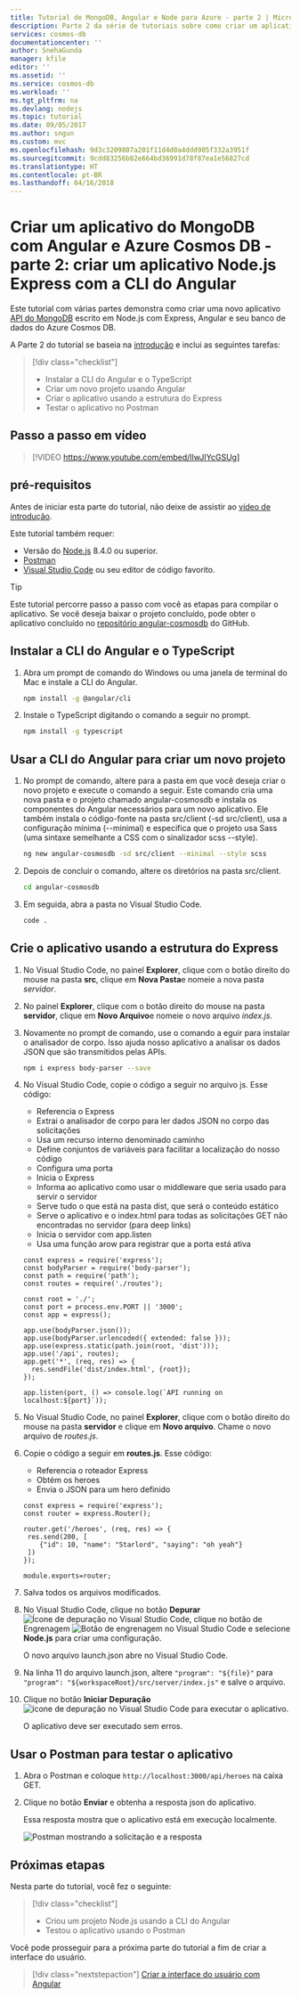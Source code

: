 ```yaml
---
title: Tutorial de MongoDB, Angular e Node para Azure - parte 2 | Microsoft Docs
description: Parte 2 da série de tutoriais sobre como criar um aplicativo do MongoDB com Angular e Node no Azure Cosmos DB usando exatamente as mesmas APIs usadas para MongoDB.
services: cosmos-db
documentationcenter: ''
author: SnehaGunda
manager: kfile
editor: ''
ms.assetid: ''
ms.service: cosmos-db
ms.workload: ''
ms.tgt_pltfrm: na
ms.devlang: nodejs
ms.topic: tutorial
ms.date: 09/05/2017
ms.author: sngun
ms.custom: mvc
ms.openlocfilehash: 9d3c3209807a201f11d4d0a4ddd905f332a3951f
ms.sourcegitcommit: 9cdd83256b82e664bd36991d78f87ea1e56827cd
ms.translationtype: HT
ms.contentlocale: pt-BR
ms.lasthandoff: 04/16/2018
---
```

# <a name="create-a-mongodb-app-with-angular-and-azure-cosmos-db---part-2-create-a-nodejs-express-app-with-the-angular-cli"></a>Criar um aplicativo do MongoDB com Angular e Azure Cosmos DB - parte 2: criar um aplicativo Node.js Express com a CLI do Angular 

Este tutorial com várias partes demonstra como criar uma novo aplicativo [API do MongoDB](mongodb-introduction.md) escrito em Node.js com Express, Angular e seu banco de dados do Azure Cosmos DB.

A Parte 2 do tutorial se baseia na [introdução](tutorial-develop-mongodb-nodejs.md) e inclui as seguintes tarefas:

> [!div class="checklist"]
> * Instalar a CLI do Angular e o TypeScript
> * Criar um novo projeto usando Angular
> * Criar o aplicativo usando a estrutura do Express
> * Testar o aplicativo no Postman

## <a name="video-walkthrough"></a>Passo a passo em vídeo

> [!VIDEO https://www.youtube.com/embed/lIwJIYcGSUg]

## <a name="prerequisites"></a>pré-requisitos

Antes de iniciar esta parte do tutorial, não deixe de assistir ao [vídeo de introdução](tutorial-develop-mongodb-nodejs.md).

Este tutorial também requer: 
* Versão do [Node.js](https://nodejs.org/) 8.4.0 ou superior.
* [Postman](https://www.getpostman.com/)
* [Visual Studio Code](https://code.visualstudio.com/) ou seu editor de código favorito.

> [!TIP]
> Este tutorial percorre passo a passo com você as etapas para compilar o aplicativo. Se você deseja baixar o projeto concluído, pode obter o aplicativo concluído no [repositório angular-cosmosdb](https://github.com/Azure-Samples/angular-cosmosdb) do GitHub.

## <a name="install-the-angular-cli-and-typescript"></a>Instalar a CLI do Angular e o TypeScript

1. Abra um prompt de comando do Windows ou uma janela de terminal do Mac e instale a CLI do Angular.

    ```bash
    npm install -g @angular/cli
    ```

2. Instale o TypeScript digitando o comando a seguir no prompt. 

    ```bash
    npm install -g typescript
    ```

## <a name="use-the-angular-cli-to-create-a-new-project"></a>Usar a CLI do Angular para criar um novo projeto

1. No prompt de comando, altere para a pasta em que você deseja criar o novo projeto e execute o comando a seguir. Este comando cria uma nova pasta e o projeto chamado angular-cosmosdb e instala os componentes do Angular necessários para um novo aplicativo. Ele também instala o código-fonte na pasta src/client (-sd src/client), usa a configuração mínima (--minimal) e especifica que o projeto usa Sass (uma sintaxe semelhante a CSS com o sinalizador scss --style).

    ```bash
    ng new angular-cosmosdb -sd src/client --minimal --style scss
    ```

2. Depois de concluir o comando, altere os diretórios na pasta src/client.

    ```bash
    cd angular-cosmosdb
    ```

3. Em seguida, abra a pasta no Visual Studio Code.

    ```bash
    code .
    ```

## <a name="build-the-app-using-the-express-framework"></a>Crie o aplicativo usando a estrutura do Express

1. No Visual Studio Code, no painel **Explorer**, clique com o botão direito do mouse na pasta **src**, clique em **Nova Pasta**e nomeie a nova pasta *servidor*.

2. No painel **Explorer**, clique com o botão direito do mouse na pasta **servidor**, clique em **Novo Arquivo**e nomeie o novo arquivo *index.js*.

3. Novamente no prompt de comando, use o comando a eguir para instalar o analisador de corpo. Isso ajuda nosso aplicativo a analisar os dados JSON que são transmitidos pelas APIs.

    ```bash
    npm i express body-parser --save
    ```

4. No Visual Studio Code, copie o código a seguir no arquivo js. Esse código:
    * Referencia o Express
    * Extrai o analisador de corpo para ler dados JSON no corpo das solicitações
    * Usa um recurso interno denominado caminho
    * Define conjuntos de variáveis para facilitar a localização do nosso código
    * Configura uma porta
    * Inicia o Express
    * Informa ao aplicativo como usar o middleware que seria usado para servir o servidor
    * Serve tudo o que está na pasta dist, que será o conteúdo estático
    * Serve o aplicativo e o index.html para todas as solicitações GET não encontradas no servidor (para deep links)
    * Inicia o servidor com app.listen
    * Usa uma função arow para registrar que a porta está ativa
    
   ```node
   const express = require('express');
   const bodyParser = require('body-parser');
   const path = require('path');
   const routes = require('./routes');

   const root = './';
   const port = process.env.PORT || '3000';
   const app = express();

   app.use(bodyParser.json());
   app.use(bodyParser.urlencoded({ extended: false }));
   app.use(express.static(path.join(root, 'dist')));
   app.use('/api', routes);
   app.get('*', (req, res) => {
     res.sendFile('dist/index.html', {root});
   });

   app.listen(port, () => console.log(`API running on localhost:${port}`));
   ```

5. No Visual Studio Code, no painel **Explorer**, clique com o botão direito do mouse na pasta **servidor** e clique em **Novo arquivo**. Chame o novo arquivo de *routes.js*. 

6. Copie o código a seguir em **routes.js**. Esse código:
   * Referencia o roteador Express
   * Obtém os heroes
   * Envia o JSON para um hero definido

   ```node
   const express = require('express');
   const router = express.Router();

   router.get('/heroes', (req, res) => {
    res.send(200, [
       {"id": 10, "name": "Starlord", "saying": "oh yeah"}
    ])
   });

   module.exports=router;
   ```

7. Salva todos os arquivos modificados. 

8. No Visual Studio Code, clique no botão **Depurar** ![Ícone de depuração no Visual Studio Code](./media/tutorial-develop-mongodb-nodejs-part2/debug-button.png), clique no botão de Engrenagem ![Botão de engrenagem no Visual Studio Code](./media/tutorial-develop-mongodb-nodejs-part2/gear-button.png) e selecione **Node.js** para criar uma configuração.

   O novo arquivo launch.json abre no Visual Studio Code.

8. Na linha 11 do arquivo launch.json, altere `"program": "${file}"` para `"program": "${workspaceRoot}/src/server/index.js"` e salve o arquivo.

9. Clique no botão **Iniciar Depuração** ![ícone de depuração no Visual Studio Code](./media/tutorial-develop-mongodb-nodejs-part2/start-debugging-button.png) para executar o aplicativo.

    O aplicativo deve ser executado sem erros.

## <a name="use-postman-to-test-the-app"></a>Usar o Postman para testar o aplicativo

1. Abra o Postman e coloque `http://localhost:3000/api/heroes` na caixa GET. 

2. Clique no botão **Enviar** e obtenha a resposta json do aplicativo. 

    Essa resposta mostra que o aplicativo está em execução localmente. 

    ![Postman mostrando a solicitação e a resposta](./media/tutorial-develop-mongodb-nodejs-part2/azure-cosmos-db-postman.png)


## <a name="next-steps"></a>Próximas etapas

Nesta parte do tutorial, você fez o seguinte:

> [!div class="checklist"]
> * Criou um projeto Node.js usando a CLI do Angular
> * Testou o aplicativo usando o Postman

Você pode prosseguir para a próxima parte do tutorial a fim de criar a interface do usuário.

> [!div class="nextstepaction"]
> [Criar a interface do usuário com Angular](tutorial-develop-mongodb-nodejs-part3.md)
